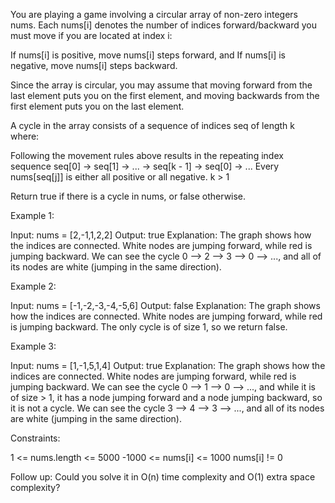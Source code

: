 You are playing a game involving a circular array of non-zero integers nums.
Each nums[i] denotes the number of indices forward/backward you must move if
you are located at index i:


If nums[i] is positive, move nums[i] steps forward, and
If nums[i] is negative, move nums[i] steps backward.


Since the array is circular, you may assume that moving forward from the last
element puts you on the first element, and moving backwards from the first
element puts you on the last element.

A cycle in the array consists of a sequence of indices seq of length k
where:


Following the movement rules above results in the repeating index sequence
seq[0] -> seq[1] -> ... -> seq[k - 1] -> seq[0] -> ...
Every nums[seq[j]] is either all positive or all negative.
k > 1


Return true if there is a cycle in nums, or false otherwise.


Example 1:


Input: nums = [2,-1,1,2,2]
Output: true
Explanation: The graph shows how the indices are connected. White nodes are
jumping forward, while red is jumping backward.
We can see the cycle 0 --> 2 --> 3 --> 0 --> ..., and all of its nodes are
white (jumping in the same direction).


Example 2:


Input: nums = [-1,-2,-3,-4,-5,6]
Output: false
Explanation: The graph shows how the indices are connected. White nodes are
jumping forward, while red is jumping backward.
The only cycle is of size 1, so we return false.


Example 3:


Input: nums = [1,-1,5,1,4]
Output: true
Explanation: The graph shows how the indices are connected. White nodes are
jumping forward, while red is jumping backward.
We can see the cycle 0 --> 1 --> 0 --> ..., and while it is of size > 1, it
has a node jumping forward and a node jumping backward, so it is not a cycle.
We can see the cycle 3 --> 4 --> 3 --> ..., and all of its nodes are white
(jumping in the same direction).



Constraints:


1 <= nums.length <= 5000
-1000 <= nums[i] <= 1000
nums[i] != 0



Follow up: Could you solve it in O(n) time complexity and O(1) extra space
complexity?



